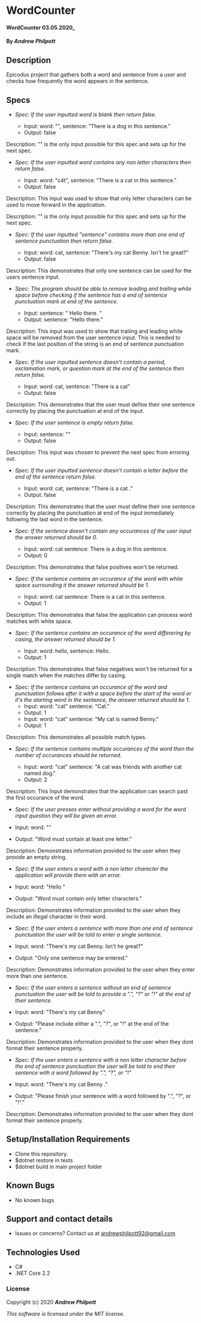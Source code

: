 # WordCounter

#### WordCounter 03.05.2020\_

#### By _**Andrew Philpott**_

## Description

Epicodus project that gathers both a word and sentence from a user and checks how frequently the word appears in the sentence.

## Specs

- _Spec: If the user inputted word is blank then return false._

  - Input: word: "", sentence: "There is a dog in this sentence."
  - Output: false

Description: "" is the only input possible for this spec and sets up for the next spec.

- _Spec: If the user inputted word contains any non letter characters then return false._

  - Input: word: "c4t", sentence: "There is a cat in this sentence."
  - Output: false

Description: This input was used to show that only letter characters can be used to move forward in the application.

Description: "" is the only input possible for this spec and sets up for the next spec.

- _Spec: If the user inputted "sentence" contains more than one end of sentence punctuation then return false._

  - Input: word: cat, sentence: "There's my cat Benny. Isn't he great?"
  - Output: false

Description: This demonstrates that only one sentence can be used for the users sentence input.

- _Spec: The program should be able to remove leading and trailing white space before checking if the sentence has a end of sentence punctuation mark at end of the sentence._

  - Input: sentence: " Hello there. "
  - Output: sentence: "Hello there."

Description: This input was used to show that trailing and leading white space will be removed from the user sentence input. This is needed to check if the last position of the string is an end of sentence punctuation mark.

- _Spec: If the user inputted sentence doesn't contain a period, exclamation mark, or question mark at the end of the sentence then return false._

  - Input: word: cat, sentence: "There is a cat"
  - Output: false

Description: This demonstrates that the user must define their one sentence correctly by placing the punctuation at end of the input.

- _Spec: If the user sentence is empty return false._

  - Input: sentence: ""
  - Output: false

Description: This input was chosen to prevent the next spec from erroring out.

- _Spec: If the user inputted sentence doesn't contain a letter before the end of the sentence return false._

  - Input: word: cat, sentence: "There is a cat ."
  - Output: false

Description: This demonstrates that the user must define their one sentence correctly by placing the punctuation at end of the input immediately following the last word in the sentence.

- _Spec: If the sentence doesn't contain any occurances of the user input the answer returned should be 0._

  - Input: word: cat sentence: There is a dog in this sentence.
  - Output: 0

Description: This demonstrates that false positives won't be returned.

- _Spec: If the sentence contains an occurance of the word with white space surrounding it the answer returned should be 1._

  - Input: word: cat sentence: There is a cat in this sentence.
  - Output: 1

Description: This demonstrates that false the application can process word matches with white space.

- _Spec: If the sentence contains an occurance of the word differering by casing, the answer returned should be 1._

  - Input: word: hello, sentence: Hello.
  - Output: 1

Description: This demonstrates that false negatives won't be returned for a single match when the matches differ by casing.

- _Spec: If the sentence contains an occurance of the word and punctuation follows after it with a space before the start of the word or it's the starting word in the sentence, the answer returned should be 1._
  - Input: word: "cat" sentence: "Cat."
  - Output: 1
  - Input: word: "cat" sentence: "My cat is named Benny."
  - Output: 1

Description: This demonstrates all possible match types.

- _Spec: If the sentence contains multiple occurances of the word then the number of occurances should be returned._

  - Input: word: "cat" sentence: "A cat was friends with another cat named dog."
  - Output: 2

Description: This Input demonstrates that the application can search past the first occurance of the word.

- _Spec: If the user presses enter without providing a word for the word input question they will be given an error._

- Input: word: ""
- Output: "Word must contain at least one letter."

Description: Demonstrates information provided to the user when they provide an empty string.

- _Spec: If the user enters a word with a non letter character the application will provide them with an error._

- Input: word: "Hello "
- Output: "Word must contain only letter characters."

Description: Demonstrates information provided to the user when they include an illegal character in their word.

- _Spec: If the user enters a sentence with more than one end of sentence punctuation the user will be told to enter a single sentence._

- Input: word: "There's my cat Benny. Isn't he great?"
- Output: "Only one sentence may be entered."

Description: Demonstrates information provided to the user when they enter more than one sentence.

- _Spec: If the user enters a sentence without an end of sentence punctuation the user will be told to provide a ".", "?" or "!" at the end of their sentence._

- Input: word: "There's my cat Benny"
- Output: "Please include either a ".", "?", or "!" at the end of the sentence."

Description: Demonstrates information provided to the user when they dont format their sentence properly.

- _Spec: If the user enters a sentence with a non letter character before the end of sentence punctuation the user will be told to end their sentence with a word followed by ".", "?", or "!"_

- Input: word: "There's my cat Benny ."
- Output: "Please finish your sentence with a word followed by ".", "?", or "!"."

Description: Demonstrates information provided to the user when they dont format their sentence properly.

## Setup/Installation Requirements

- Clone this repository.
- \$dotnet restore in tests
- \$dotnet build in main project folder

## Known Bugs

- No known bugs

## Support and contact details

- Issues or concerns? Contact us at andrewphilpott92@gmail.com

## Technologies Used

- C#
- .NET Core 2.2

### License

Copyright (c) 2020 **_Andrew Philpott_**

_This software is licensed under the MIT license._
